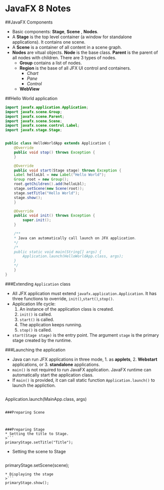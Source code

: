# JavaFX 8 Notes

##JavaFX Components
* Basic components: **Stage**, **Scene**
, **Nodes**.
* A **Stage** is the top level container (a window for standalone applications). It contains one scene.
* A **Scene** is a container of all content in a scene graph. 
* **Nodes** are vitual objects. **Node** is the base class. **Parent** is the parent of all nodes with children. There are 3 types of nodes.
  * **Group** contains a list of nodes.
  * **Region** is the base of all JFX UI control and containers.
    * *Chart*
    * *Pane*
    * *Control*
  * **WebView** 

##Hello World application


```java
import javafx.application.Application;
import javafx.scene.Group;
import javafx.scene.Parent;
import javafx.scene.Scene;
import javafx.scene.control.Label;
import javafx.stage.Stage;


public class HelloWorldApp extends Application {
	@Override
	public void stop() throws Exception {
	}

	@Override
	public void start(Stage stage) throws Exception {
	Label helloLbl = new Label("Hello World");
	Group root = new Group();
	root.getChildren().add(helloLbl);
	stage.setScene(new Scene(root));
	stage.setTitle("Hello World");
	stage.show();
	}

	@Override
	public void init() throws Exception {
		super.init();
	}

	/**
	* Java can automatically call launch on JFX application.
	*/
	/*
	public static void main(String[] args) {
		Application.launch(HelloWorldApp.class, args);
	}
	*/
	}
}
```

###Extending `Application` class

* All JFX application must extend `javafx.application.Application`. It has three functions to override, `init()`,`start()`,`stop()`.
* Application life cycle:
  1. An instance of the application class is created.  
  2. `init()` is called.
  3. `start()` is called.
  4. The application keeps running.
  5. `stop()` is called.
* `start(Stage stage)` is the entry point. The argument `stage` is the primary stage created by the runtime.

###Launching the application

* Java can run JFX applications in three mode, 1. as **applets**, 2. **Webstart** applications, or 3. **standalone** applications.
* `main()` is not required to run JavaFX application. JavaFX runtime can automatically start the application class. 
* If `main()` is provided, it can call static function `Application.launch()` to launch the appliction.
>```
Application.launch(MainApp.class, args)
```

###Preparing Scene



###Preparing Stage
* Setting the title to Stage. 
>```
primaryStage.setTitle("Title"); 
```       
* Setting the scene to Stage 
>```
primaryStage.setScene(scene); 
```    
* Displaying the stage 
>```
primaryStage.show();
```